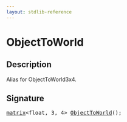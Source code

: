 ```yaml
---
layout: stdlib-reference
---
```


# ObjectToWorld

## Description

Alias for ObjectToWorld3x4.




## Signature 

<pre>
<a href="../types/matrix/index.md" class="code_type">matrix</a>&lt;<span class="code_keyword">float</span>, 3, 4&gt; <a href="objecttoworld-068.md">ObjectToWorld</a>();

</pre>


<script>
// Fix .md links to .html when on ReadTheDocs
if (window.location.hostname.includes('readthedocs') || 
    window.location.hostname.includes('rtfd.io')) {
  document.addEventListener('DOMContentLoaded', function() {
    const links = document.querySelectorAll('a');
    links.forEach(link => {
      const href = link.getAttribute('href');
      if (href && href.includes('.md')) {
        // This regex will handle .md links with or without fragment identifiers or query parameters
        link.href = link.href.replace(/(.+)\.md(#[^?]*)?(\?.*)?$/, '$1.html$2$3');
      }
    });
  });
}
</script>
